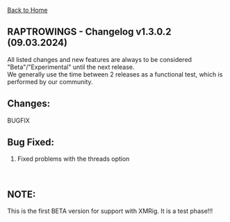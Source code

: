 ﻿[Back to Home](../index.md)

RAPTROWINGS - Changelog v1.3.0.2 (09.03.2024)                            
-------------------------------------------

All listed changes and new features are always to be considered "Beta"/"Experimental" until the next release.<br />
We generally use the time between 2 releases as a functional test, which is performed by our community.<br />

Changes:
--------
BUGFIX

Bug Fixed:
----------
1. Fixed problems with the threads option
<br />

NOTE:
----------
This is the first BETA version for support with XMRig. It is a test phase!!!
